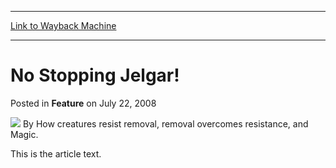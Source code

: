 
---
[Link to Wayback Machine](https://web.archive.org/web/20211027021419/https://magic.wizards.com/en/articles/archive/feature/no-stopping-jelgar-2008-07-22)

[_metadata_:wayback_url]:- "https://magic.wizards.com/en/articles/archive/feature/no-stopping-jelgar-2008-07-22"
[_metadata_:wayback_raw_url]:- "https://web.archive.org/web/20211027021419id_/https://magic.wizards.com/en/articles/archive/feature/no-stopping-jelgar-2008-07-22"
[_metadata_:wayback_capture_timestamp]:- "2021-10-27 02:14:19+00:00"
[_metadata_:description]:- "This is the article text."
[_metadata_:generator]:- "Drupal 7 (http://drupal.org)"
[_metadata_:publish_date]:- "2008-07-22"
---


No Stopping Jelgar!
===================



 Posted in **Feature**
 on July 22, 2008 






![](https://media.magic.wizards.com/styles/auth_small/public/generic-avatar-150_346.png)
By How creatures resist removal, removal overcomes resistance, and Magic.











This is the article text.







